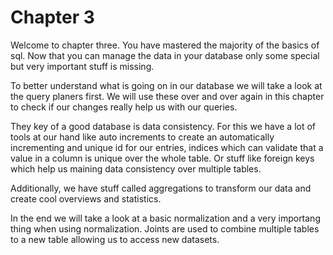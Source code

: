 # Chapter 3

Welcome to chapter three. You have mastered the majority of the basics of sql. Now that you can manage the data in 
your database only some special but very important stuff is missing.

To better understand what is going on in our database we will take a look at the query planers first. We will use 
these over and over again in this chapter to check if our changes really help us with our queries. 

They key of a good database is data consistency. For this we have a lot of tools at our hand like auto increments to 
create an automatically incrementing and unique id for our entries, indices which can validate that a value in a 
column is unique over the whole table. Or stuff like foreign keys which help us maining data consistency over 
multiple tables.

Additionally, we have stuff called aggregations to transform our data and create cool overviews and statistics.

In the end we will take a look at a basic normalization and a very importang thing when using normalization. Joints 
are used to combine multiple tables to a new table allowing us to access new datasets.
